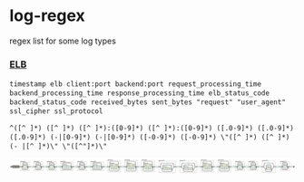 # log-regex
regex list for some log types

### [ELB](http://docs.aws.amazon.com/ElasticLoadBalancing/latest/DeveloperGuide/access-log-collection.html#access-log-file-format)

```
timestamp elb client:port backend:port request_processing_time backend_processing_time response_processing_time elb_status_code backend_status_code received_bytes sent_bytes "request" "user_agent" ssl_cipher ssl_protocol
```

```
^([^ ]*) ([^ ]*) ([^ ]*):([0-9]*) ([^ ]*):([0-9]*) ([.0-9]*) ([.0-9]*) ([.0-9]*) (-|[0-9]*) (-|[0-9]*) ([-0-9]*) ([-0-9]*) \"([^ ]*) ([^ ]*) (- |[^ ]*)\" \"([^"]*)\"
```

![elb-log-regex-image](https://raw.githubusercontent.com/hasantayyar/log-regex/master/images/elb.png)
